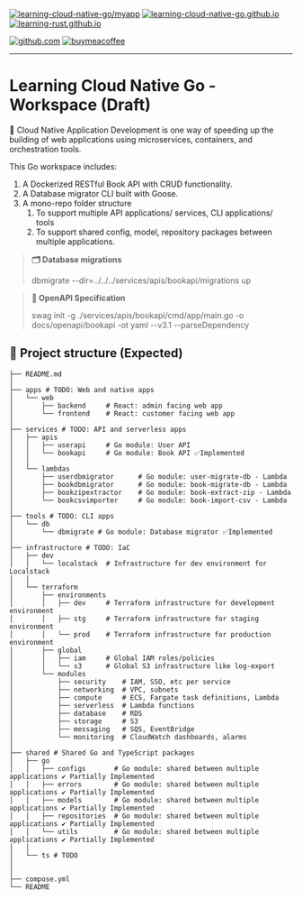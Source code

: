 [![learning-cloud-native-go/myapp](https://img.shields.io/github/stars/learning-cloud-native-go/myapp?style=for-the-badge&logo=go&logoColor=333333&label=learning-cloud-native-go/myapp&labelColor=f9f9f9&color=00ADD8)](https://github.com/learning-cloud-native-go/myapp)
[![learning-cloud-native-go.github.io](https://img.shields.io/github/stars/learning-cloud-native-go/learning-cloud-native-go.github.io?style=for-the-badge&logo=go&logoColor=333333&label=learning-cloud-native-go.github.io&labelColor=f9f9f9&color=00ADD8)](https://github.com/learning-cloud-native-go/learning-cloud-native-go.github.io)
[![learning-rust.github.io](https://img.shields.io/github/stars/learning-rust/learning-rust.github.io?style=for-the-badge&logo=rust&label=learning-rust.github.io&logoColor=333333&labelColor=f9f9f9&color=F46623)](https://learning-rust.github.io)

[![github.com](https://img.shields.io/badge/dumindu-866ee7?style=for-the-badge&logo=GitHub&logoColor=333333&labelColor=f9f9f9)](https://github.com/dumindu)
[![buymeacoffee](https://img.shields.io/badge/Buy%20me%20a%20coffee-dumindu-FFDD00?style=for-the-badge&logo=buymeacoffee&logoColor=333333&labelColor=f9f9f9)](https://www.buymeacoffee.com/dumindu)

---

# Learning Cloud Native Go - Workspace (Draft)

🌱 Cloud Native Application Development is one way of speeding up the building of web applications using microservices, containers, and orchestration tools.

This Go workspace includes:
1. A Dockerized RESTful Book API with CRUD functionality.
2. A Database migrator CLI built with Goose.
3. A mono-repo folder structure 
   1. To support multiple API applications/ services, CLI applications/ tools
   2. To support shared config, model, repository packages between multiple applications.

> **🗂️ Database migrations**
> 
> dbmigrate --dir=../../../services/apis/bookapi/migrations up

> **🧭️ OpenAPI Specification**
>
> swag init -g ./services/apis/bookapi/cmd/app/main.go -o docs/openapi/bookapi -ot yaml --v3.1 --parseDependency

## 📁 Project structure (Expected)

```shell
├── README.md
│
├── apps # TODO: Web and native apps
│   └── web
│       ├── backend     # React: admin facing web app 
│       └── frontend    # React: customer facing web app
│
├── services # TODO: API and serverless apps
│   ├── apis
│   │   ├── userapi     # Go module: User API
│   │   └── bookapi     # Go module: Book API ✅Implemented
│   │
│   └── lambdas
│       ├── userdbmigrator      # Go module: user-migrate-db - Lambda
│       ├── bookdbmigrator      # Go module: book-migrate-db - Lambda
│       ├── bookzipextractor    # Go module: book-extract-zip - Lambda
│       └── bookcsvimporter     # Go module: book-import-csv - Lambda
│
├── tools # TODO: CLI apps
│   └── db
│       └── dbmigrate # Go module: Database migrator ✅Implemented
│
├── infrastructure # TODO: IaC 
│   ├── dev
│   │   └── localstack  # Infrastructure for dev environment for Localstack
│   │
│   └── terraform
│       ├── environments
│       │   ├── dev     # Terraform infrastructure for development environment
│       │   ├── stg     # Terraform infrastructure for staging environment
│       │   └── prod    # Terraform infrastructure for production environment
│       ├── global
│       │   ├── iam     # Global IAM roles/policies
│       │   └── s3      # Global S3 infrastructure like log-export
│       └── modules
│           ├── security    # IAM, SSO, etc per service
│           ├── networking  # VPC, subnets
│           ├── compute     # ECS, Fargate task definitions, Lambda
│           ├── serverless  # Lambda functions
│           ├── database    # RDS
│           ├── storage     # S3
│           ├── messaging   # SQS, EventBridge
│           └── monitoring  # CloudWatch dashboards, alarms
│
├── shared # Shared Go and TypeScript packages
│   ├── go
│   │   ├── configs       # Go module: shared between multiple applications ✔️ Partially Implemented
│   │   ├── errors        # Go module: shared between multiple applications ✔️ Partially Implemented
│   │   ├── models        # Go module: shared between multiple applications ✔️ Partially Implemented
│   │   ├── repositories  # Go module: shared between multiple applications ✔️ Partially Implemented
│   │   └── utils         # Go module: shared between multiple applications ✔️ Partially Implemented
│   │
│   └── ts # TODO
│
│
├── compose.yml
└── README
```
